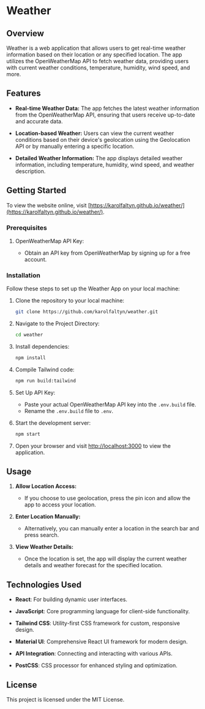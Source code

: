

# Weather 

## Overview

Weather is a web application that allows users to get real-time weather information based on their location or any specified location. The app utilizes the OpenWeatherMap API to fetch weather data, providing users with current weather conditions, temperature, humidity, wind speed, and more.

## Features

- **Real-time Weather Data:** The app fetches the latest weather information from the OpenWeatherMap API, ensuring that users receive up-to-date and accurate data.

- **Location-based Weather:** Users can view the current weather conditions based on their device's geolocation using the Geolocation API or by manually entering a specific location.

- **Detailed Weather Information:** The app displays detailed weather information, including temperature, humidity, wind speed, and weather description.

## Getting Started

To view the website online, visit [https://karolfaltyn.github.io/weather/](https://karolfaltyn.github.io/weather/).

### Prerequisites

1.  OpenWeatherMap API Key:
    
    -   Obtain an API key from OpenWeatherMap by signing up for a free account.
  
 ### Installation

Follow these steps to set up the Weather App on your local machine:

1. Clone the repository to your local machine:
   ```bash
   git clone https://github.com/karolfaltyn/weather.git
   ```

2. Navigate to the Project Directory:
   ```bash
   cd weather
   ```

3. Install dependencies:
   ```bash
   npm install
   ```
   
4. Compile Tailwind code:
    ```bash
   npm run build:tailwind
   ```

6. Set Up API Key:
   - Paste your actual OpenWeatherMap API key into the `.env.build` file.
   - Rename the `.env.build` file to `.env`.

7. Start the development server:

   ```bash
   npm start
   ```

8. Open your browser and visit  [http://localhost:3000](http://localhost:3000/)  to view the application.

## Usage

1. **Allow Location Access:**
   - If you choose to use geolocation, press the pin icon and allow the app to access your location.

2. **Enter Location Manually:**
   - Alternatively, you can manually enter a location in the search bar and press search.

3. **View Weather Details:**
   - Once the location is set, the app will display the current weather details and weather forecast for the specified location.


## Technologies Used

-   **React**: For building dynamic user interfaces.

-   **JavaScript**: Core programming language for client-side functionality.

-   **Tailwind CSS**: Utility-first CSS framework for custom, responsive design.

-   **Material UI**: Comprehensive React UI framework for modern design.

-   **API Integration**: Connecting and interacting with various APIs.

-   **PostCSS**: CSS processor for enhanced styling and optimization.

## License

This project is licensed under the MIT License.
